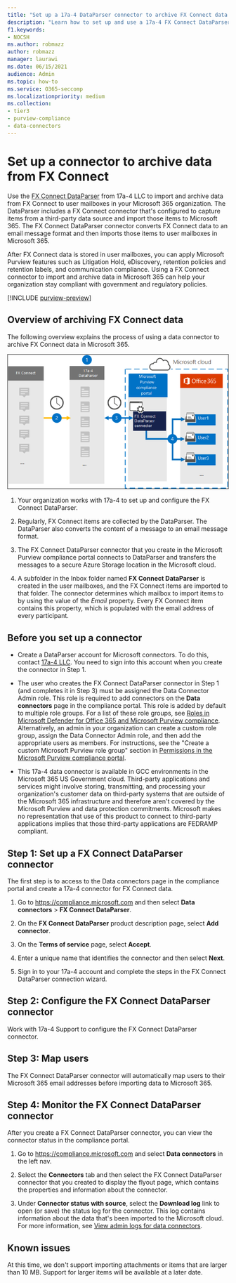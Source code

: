 ```yaml
---
title: "Set up a 17a-4 DataParser connector to archive FX Connect data in Microsoft 365"
description: "Learn how to set up and use a 17a-4 FX Connect DataParser connector to import and archive FX Connect data in Microsoft 365."
f1.keywords:
- NOCSH
ms.author: robmazz
author: robmazz
manager: laurawi
ms.date: 06/15/2021
audience: Admin
ms.topic: how-to
ms.service: O365-seccomp
ms.localizationpriority: medium
ms.collection:
- tier3
- purview-compliance
- data-connectors
---
```


# Set up a connector to archive data from FX Connect

Use the [FX Connect DataParser](https://www.17a-4.com/dataparser-roadmap/) from 17a-4 LLC to import and archive data from FX Connect to user mailboxes in your Microsoft 365 organization. The DataParser includes a FX Connect connector that's configured to capture items from a third-party data source and import those items to Microsoft 365. The FX Connect DataParser connector converts FX Connect data to an email message format and then imports those items to user mailboxes in Microsoft 365.

After FX Connect data is stored in user mailboxes, you can apply Microsoft Purview features such as Litigation Hold, eDiscovery, retention policies and retention labels, and communication compliance. Using a FX Connect connector to import and archive data in Microsoft 365 can help your organization stay compliant with government and regulatory policies.

[!INCLUDE [purview-preview](../includes/purview-preview.md)]

## Overview of archiving FX Connect data

The following overview explains the process of using a data connector to archive FX Connect data in Microsoft 365.

![Archiving workflow for FX Connect data from 17a-4.](../media/FXConnectDataParserConnectorWorkflow.png)

1. Your organization works with 17a-4 to set up and configure the FX Connect DataParser.

2. Regularly, FX Connect items are collected by the DataParser. The DataParser also converts the content of a message to an email message format.

3. The FX Connect DataParser connector that you create in the Microsoft Purview compliance portal connects to DataParser and transfers the messages to a secure Azure Storage location in the Microsoft cloud.

4. A subfolder in the Inbox folder named **FX Connect DataParser** is created in the user mailboxes, and the FX Connect items are imported to that folder. The connector determines which mailbox to import items to by using the value of the *Email* property. Every FX Connect item contains this property, which is populated with the email address of every participant.

## Before you set up a connector

- Create a DataParser account for Microsoft connectors. To do this, contact [17a-4 LLC](https://www.17a-4.com/contact/). You need to sign into this account when you create the connector in Step 1.

- The user who creates the FX Connect DataParser connector in Step 1 (and completes it in Step 3) must be assigned the Data Connector Admin role. This role is required to add connectors on the **Data connectors** page in the compliance portal. This role is added by default to multiple role groups. For a list of these role groups, see [Roles in Microsoft Defender for Office 365 and Microsoft Purview compliance](../security/office-365-security/scc-permissions.md#roles-in-microsoft-defender-for-office-365-and-microsoft-purview-compliance). Alternatively, an admin in your organization can create a custom role group, assign the Data Connector Admin role, and then add the appropriate users as members. For instructions, see the "Create a custom Microsoft Purview role group" section in [Permissions in the Microsoft Purview compliance portal](microsoft-365-compliance-center-permissions.md#create-a-custom-microsoft-purview-role-group).

- This 17a-4 data connector is available in GCC environments in the Microsoft 365 US Government cloud. Third-party applications and services might involve storing, transmitting, and processing your organization's customer data on third-party systems that are outside of the Microsoft 365 infrastructure and therefore aren't covered by the Microsoft Purview and data protection commitments. Microsoft makes no representation that use of this product to connect to third-party applications implies that those third-party applications are FEDRAMP compliant.

## Step 1: Set up a FX Connect DataParser connector

The first step is to access to the Data connectors page in the compliance portal and create a 17a-4 connector for FX Connect data.

1. Go to <https://compliance.microsoft.com> and then select **Data connectors** > **FX Connect DataParser**.

2. On the **FX Connect DataParser** product description page, select **Add connector**.

3. On the **Terms of service** page, select **Accept**.

4. Enter a unique name that identifies the connector and then select **Next**.

5. Sign in to your 17a-4 account and complete the steps in the FX Connect DataParser connection wizard.

## Step 2: Configure the FX Connect DataParser connector

Work with 17a-4 Support to configure the FX Connect DataParser connector.

## Step 3: Map users

The FX Connect DataParser connector will automatically map users to their Microsoft 365 email addresses before importing data to Microsoft 365.

## Step 4: Monitor the FX Connect DataParser connector

After you create a FX Connect DataParser connector, you can view the connector status in the compliance portal.

1. Go to <https://compliance.microsoft.com> and select **Data connectors** in the left nav.

2. Select the **Connectors** tab and then select the FX Connect DataParser connector that you created to display the flyout page, which contains the properties and information about the connector.

3. Under **Connector status with source**, select the **Download log** link to open (or save) the status log for the connector. This log contains information about the data that's been imported to the Microsoft cloud. For more information, see [View admin logs for data connectors](data-connector-admin-logs.md).

## Known issues

At this time, we don't support importing attachments or items that are larger than 10 MB. Support for larger items will be available at a later date.
